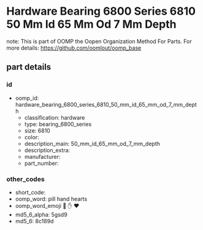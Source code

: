 # Hardware Bearing 6800 Series 6810 50 Mm Id 65 Mm Od 7 Mm Depth  

note: This is part of OOMP the Oopen Organization Method For Parts. For more details: https://github.com/oomlout/oomp_base

##  part details





### id
* oomp_id: hardware_bearing_6800_series_6810_50_mm_id_65_mm_od_7_mm_depth
  * classification: hardware
  * type: bearing_6800_series
  * size: 6810
  * color: 
  * description_main: 50_mm_id_65_mm_od_7_mm_depth
  * description_extra: 
  * manufacturer: 
  * part_number: 

### other_codes
* short_code: 
* oomp_word: pill hand hearts
* oomp_word_emoji :pill: :hand: :hearts:
* md5_6_alpha: 5gsd9
* md5_6: 8c189d